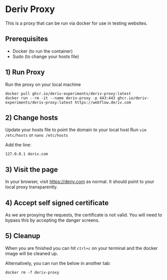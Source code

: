 # Deriv Proxy

This is a proxy that can be run via docker for use in testing websites.

## Prerequisites

- Docker (to run the container)
- Sudo (to change your hosts file)

## 1) Run Proxy

Run the proxy on your local machine
```
docker pull ghcr.io/deriv-experiments/deriv-proxy:latest
docker run --rm -it --name deriv-proxy -p 443:443 ghcr.io/deriv-experiments/deriv-proxy:latest https://webflow.deriv.com
```

## 2) Change hosts

Update your hosts file to point the domain to your local host
Run `vim /etc/hosts` or `nano /etc/hosts`

Add the line:

```
127.0.0.1 deriv.com
```

## 3) Visit the page

In your browser, visit https://deriv.com as normal. It should point to your local proxy transparently.

## 4) Accept self signed certificate

As we are proxying the requests, the certificate is not valid. You will need to bypass this by accepting the danger screens.

## 5) Cleanup

When you are finished you can hit `ctrl+c` on your terminal and the docker image will be cleaned up.

Alternatively, you can run the below in another tab:

```
docker rm -f deriv-proxy
```
